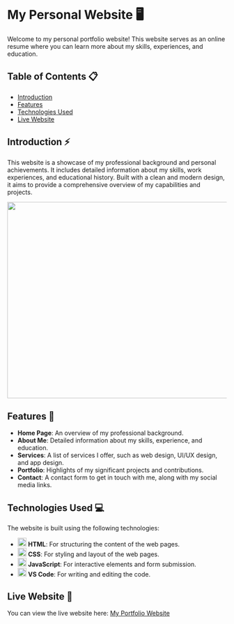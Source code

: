 # My Personal Website 🖥️

Welcome to my personal portfolio website! This website serves as an online resume where you can learn more about my skills, experiences, and education.

## Table of Contents 📋

- [Introduction](#introduction)
- [Features](#features)
- [Technologies Used](#technologies-used)
- [Live Website](#live-website)

## Introduction ⚡️

This website is a showcase of my professional background and personal achievements. It includes detailed information about my skills, work experiences, and educational history. Built with a clean and modern design, it aims to provide a comprehensive overview of my capabilities and projects.

<p align="center">
    <img src="https://github.com/user-attachments/assets/26bc1948-50b0-4e68-9971-af79714daebe" width="800" height="450">
</p>

## Features 💼

- **Home Page**: An overview of my professional background.
- **About Me**: Detailed information about my skills, experience, and education.
- **Services**: A list of services I offer, such as web design, UI/UX design, and app design.
- **Portfolio**: Highlights of my significant projects and contributions.
- **Contact**: A contact form to get in touch with me, along with my social media links.

## Technologies Used 💻

The website is built using the following technologies:

- <img  alt="HTML" width="20px" src="https://cdn.jsdelivr.net/gh/devicons/devicon@latest/icons/html5/html5-plain.svg"/> **HTML**: For structuring the content of the web pages.
- <img  alt="CSS" width="20px" src="https://cdn.jsdelivr.net/gh/devicons/devicon@latest/icons/css3/css3-plain.svg"/> **CSS**: For styling and layout of the web pages.
- <img  alt="JavaScript" width="20px" src="https://cdn.jsdelivr.net/gh/devicons/devicon@latest/icons/javascript/javascript-plain.svg"/> **JavaScript**: For interactive elements and form submission.
- <img  alt="VSCode" width="20px" src="https://cdn.jsdelivr.net/gh/devicons/devicon@latest/icons/vscode/vscode-original.svg"/> **VS Code**: For writing and editing the code.

## Live Website 🤩

You can view the live website here: [My Portfolio Website](https://babysauro.github.io/BabysauroWebSite/)

